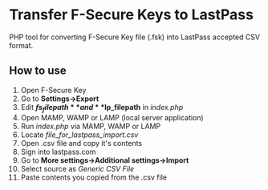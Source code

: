 # Transfer F-Secure Keys to LastPass
PHP tool for converting F-Secure Key file (.fsk) into LastPass accepted CSV format.

## How to use
1. Open F-Secure Key
2. Go to **Settings->Export**
3. Edit **$fs_filepath** and **$lp_filepath** in *index.php*
4. Open MAMP, WAMP or LAMP (local server application)
5. Run *index.php* via MAMP, WAMP or LAMP
6. Locate *file_for_lastpass_import.csv*
7. Open .csv file and copy it's contents
8. Sign into lastpass.com
9. Go to **More settings->Additional settings->Import**
10. Select source as *Generic CSV File*
11. Paste contents you copied from the .csv file
